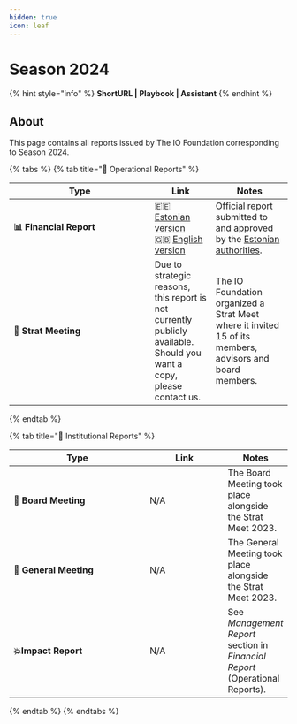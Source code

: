 ```yaml
---
hidden: true
icon: leaf
---
```


# Season 2024

{% hint style="info" %}
**ShortURL | Playbook | Assistant**
{% endhint %}

## About

This page contains all reports issued by The IO Foundation corresponding to Season 2024.

{% tabs %}
{% tab title="📘 Operational Reports" %}
<table><thead><tr><th width="239">Type</th><th>Link</th><th>Notes</th></tr></thead><tbody><tr><td><strong>📊 Financial Report</strong></td><td><span data-gb-custom-inline data-tag="emoji" data-code="1f1ea-1f1ea">🇪🇪</span> <a href="https://drive.google.com/file/d/1krvxfWo3Eb0IbXxniO8Ow8hRkr_n6HZr/view?usp=sharing">Estonian version</a><br><span data-gb-custom-inline data-tag="emoji" data-code="1f1ec-1f1e7">🇬🇧</span> <a href="https://drive.google.com/file/d/1ku-7XX3mGGyFuy4g32HfwpPfHxYwKdPE/view?usp=sharing">English version</a></td><td>Official report submitted to and approved by the <a href="https://ariregister.rik.ee/eng">Estonian authorities</a>.</td></tr><tr><td><strong>📑 Strat Meeting</strong></td><td>Due to strategic reasons, this report is not currently publicly available.<br>Should you want a copy, please contact us.</td><td>The IO Foundation organized a Strat Meet where it invited 15 of its members, advisors and board members.</td></tr></tbody></table>
{% endtab %}

{% tab title="📕 Institutional Reports" %}
<table><thead><tr><th width="239">Type</th><th width="130">Link</th><th>Notes</th></tr></thead><tbody><tr><td>📙 <strong>Board Meeting</strong></td><td>N/A</td><td>The Board Meeting took place alongside the Strat Meet 2023.</td></tr><tr><td><strong>📗 General Meeting</strong></td><td>N/A</td><td>The General Meeting took place alongside the Strat Meet 2023.</td></tr><tr><td><strong>💥Impact Report</strong></td><td>N/A</td><td>See <em>Management Report</em> section in <em>Financial Report</em> (Operational Reports).</td></tr></tbody></table>
{% endtab %}
{% endtabs %}
